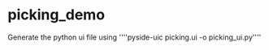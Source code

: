 picking_demo
============

Generate the python ui file using ''''pyside-uic picking.ui -o picking_ui.py'''' 
